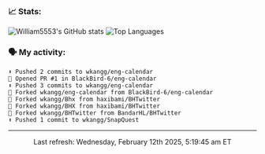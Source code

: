 ### 📈 Stats:
![William5553's GitHub stats](https://gh-readme-stats-git-main-william5553s-projects.vercel.app/api?username=wkangg&show_icons=true&theme=dark&include_all_commits=true&count_private=true&hide_border=true)
![Top Languages](https://gh-readme-stats-git-main-william5553s-projects.vercel.app/api/top-langs/?username=wkangg&langs_count=10&layout=compact&theme=dark&include_all_commits=true&count_private=true&hide_border=true)

### 🗣 My activity:
```
⬆️ Pushed 2 commits to wkangg/eng-calendar
💪 Opened PR #1 in BlackBird-6/eng-calendar
⬆️ Pushed 3 commits to wkangg/eng-calendar
🍴 Forked wkangg/eng-calendar from BlackBird-6/eng-calendar
🍴 Forked wkangg/Bhx from haxibami/BHTwitter
🍴 Forked wkangg/BHX from haxibami/BHTwitter
🍴 Forked wkangg/BHTwitter from BandarHL/BHTwitter
⬆️ Pushed 1 commit to wkangg/SnapQuest
```

------------
<p align="center">Last refresh: Wednesday, February 12th 2025, 5:19:45 am ET</p>
